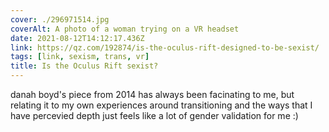 ```yaml
---
cover: ./296971514.jpg
coverAlt: A photo of a woman trying on a VR headset
date: 2021-08-12T14:12:17.436Z
link: https://qz.com/192874/is-the-oculus-rift-designed-to-be-sexist/
tags: [link, sexism, trans, vr]
title: Is the Oculus Rift sexist?
---
```


danah boyd's piece from 2014 has always been facinating to me, but relating it to my own experiences around transitioning and the ways that I have percevied depth just feels like a lot of gender validation for me :)
